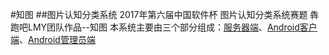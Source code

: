 #知图
##图片认知分类系统
2017年第六届中国软件杯 图片认知分类系统赛题 犇跑吧LMY团队作品--知图
本系统主要由三个部分组成：[服务器端](https://github.com/linyuanbin/SoftwareCup/tree/master/SourceCode/TotemDown)、[Android客户端](https://github.com/linyuanbin/SoftwareCup/tree/master/SourceCode/dtlp-master)、[Android管理员端](https://github.com/linyuanbin/SoftwareCup/tree/master/SourceCode/photomanage-master)
